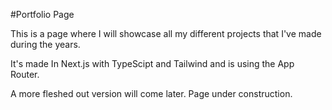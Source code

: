 #Portfolio Page

This is a page where I will showcase all my different projects that I've made during the years.

It's made In Next.js with TypeScipt and Tailwind and is using the App Router.

A more fleshed out version will come later. Page under construction.
